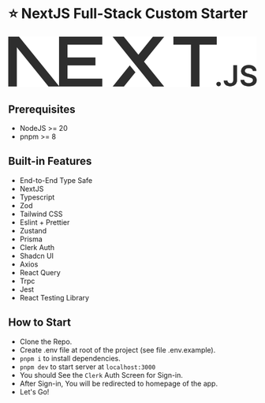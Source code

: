 # ⭐ NextJS Full-Stack Custom Starter

![Homepage](./public/next.svg)

## Prerequisites

- NodeJS >= 20
- pnpm >= 8

## Built-in Features

- End-to-End Type Safe
- NextJS
- Typescript
- Zod
- Tailwind CSS
- Eslint + Prettier
- Zustand
- Prisma
- Clerk Auth
- Shadcn UI
- Axios
- React Query
- Trpc
- Jest
- React Testing Library

## How to Start

- Clone the Repo.
- Create .env file at root of the project (see file .env.example).
- `pnpm i` to install dependencies.
- `pnpm dev` to start server at `localhost:3000`
- You should See the `Clerk` Auth Screen for Sign-in.
- After Sign-in, You will be redirected to homepage of the app.
- Let's Go!
